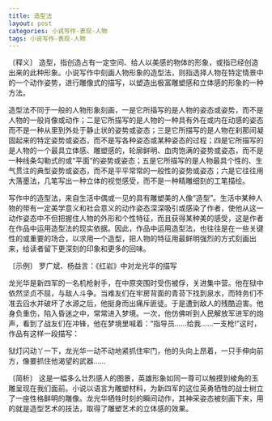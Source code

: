 ```yaml
---
title: 造型法
layout: post
categories: 小说写作-表现-人物
tags: 小说写作-表现-人物
---
```


〔释义〕 造型，指创造占有一定空间、给人以美感的物体的形象，或指已经创造出来的此种形象。小说写作中刻画人物形象的造型法，则指选择人物在特定情景中的一个动作姿势，进行雕像式的描写，以塑造出极富雕塑感和立体感的形象的一种方法。

造型法不同于一般的人物形象刻画，一是它所描写的是人物的姿态或姿势，而不是人物的一般肖像或动作；二是它所描写的是人物的一种具有外在或内在动感的姿态而不是一种从里到外处于静止状的姿势或姿态；三是它所描写的是人物在刹那间凝固起来的特定姿势或姿态，而不是写各种姿态或某种姿态的过程；四是它所描写的是人物的一个最具立体感、雕塑感的，轮廓鲜明、血肉饱满的姿势或姿态，而不是一种线条勾勒式的或“平面”的姿势或姿态；五是它所描写的是人物最具个性的、生气贯注的典型姿势或姿态，而不是平平常常的一般性的姿势或姿态；六是它往往用大落墨法，几笔写出一种立体的视觉感受，而不是一种精雕细刻的工笔描绘。

写作中的造型法，来自生活中偶或一见的具有雕塑美的人像“造型”。生活中某种人物的带有一定美学意义和社会意义的动作姿态深深吸引或感染了作者，使他从这一动作姿态中不但把握住人物的外形和个性特征，而且获得某种美的感受，这是作者在作品中运用造型法的现实依据。因此，作品中运用造型法，也往往是在一些关键性的或重要的场合，以求用一个造型，把人物的特征用最鲜明强烈的方式刻画出来，给读者留下更深刻的印象和更多的回味。

〔示例〕 罗广斌、杨益言：《红岩》中对龙光华的描写

龙光华是新四军的一名机枪射手，在中原突围时受伤被俘，关进集中营。他在狱中依然坚贞不屈，与敌人斗争。当难友们在牢房背面的青苔下找到泉水，而特务们不准去舀水并破坏了水源之后，他挺身而出痛斥匪徒。于是遭到敌人的残酷迫害。他身负重伤，陷入昏迷之中，常常进入梦境。一次，他仿佛听到人民解放军进军的炮声，看到了战友们在冲锋，他在梦境里喊着：“指导员……给我……一支枪!”这时，作品有这样一段描写：

狱灯闪动丫一下，龙光华一动不动地紧抓住牢门，他的头向上昂着，一只手伸向前方，像要抓住他渴望的武器……

〔简析〕 这是一幅多么壮烈感人的图景，英雄形象如同一尊可以触摸到棱角的玉雕呈现在我们面前。小说以语言为雕塑材料，为新四军的这位英勇牺牲的战士树立了一座性格鲜明的雕像。龙光华牺牲时刻的瞬间动作，其神采姿态被刻画下来，用的就是造型艺术的技法，取得了雕塑艺术的立体感的效果。 